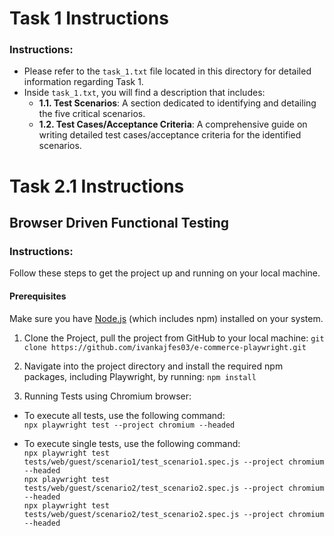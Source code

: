 # Task 1 Instructions

### Instructions:
- Please refer to the `task_1.txt` file located in this directory for detailed information regarding Task 1.
- Inside `task_1.txt`, you will find a description that includes:
  - **1.1. Test Scenarios**: A section dedicated to identifying and detailing the five critical scenarios.
  - **1.2. Test Cases/Acceptance Criteria**: A comprehensive guide on writing detailed test cases/acceptance criteria for the identified scenarios.

# Task 2.1 Instructions

## Browser Driven Functional Testing

### Instructions:
Follow these steps to get the project up and running on your local machine.

#### Prerequisites
Make sure you have [Node.js](https://nodejs.org/en/) (which includes npm) installed on your system.

1. Clone the Project, pull the project from GitHub to your local machine:
`git clone https://github.com/ivankajfes03/e-commerce-playwright.git`

2. Navigate into the project directory and install the required npm packages, including Playwright, by running:
`npm install`

3. Running Tests using Chromium browser:
- To execute all tests, use the following command:  
`npx playwright test --project chromium --headed`

- To execute single tests, use the following command:  
`npx playwright test tests/web/guest/scenario1/test_scenario1.spec.js --project chromium --headed`  
`npx playwright test tests/web/guest/scenario2/test_scenario2.spec.js --project chromium --headed`  
`npx playwright test tests/web/guest/scenario2/test_scenario2.spec.js --project chromium --headed`